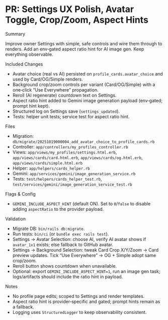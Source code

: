 # PR: Settings UX Polish, Avatar Toggle, Crop/Zoom, Aspect Hints

Summary

Improve owner Settings with simple, safe controls and wire them through to renders. Add an env‑gated
aspect ratio hint for AI image gen. Keep everything observable.

Included Changes

- Avatar choice (real vs AI) persisted on `profile_cards.avatar_choice` and used by Card/OG/Simple
  renders.
- Background crop/zoom controls per variant (Card/OG/Simple) with a one‑click “Use Everywhere”
  propagation.
- Reroll (AI regenerate) countdown text on Settings.
- Aspect ratio hint added to Gemini image generation payload (env‑gated; prompt hint kept).
- Structured log on Settings save (`settings_updated`).
- Tests: helper unit tests; service test for aspect ratio hint.

Files

- Migration: `db/migrate/20251019000004_add_avatar_choice_to_profile_cards.rb`
- Controller: `app/controllers/my_profiles_controller.rb`
- Views: `app/views/my_profiles/settings.html.erb`, `app/views/cards/card.html.erb`,
  `app/views/cards/og.html.erb`, `app/views/cards/simple.html.erb`
- Helper: `app/helpers/cards_helper.rb`
- Gemini: `app/services/gemini/image_generation_service.rb`
- Tests: `test/helpers/cards_helper_test.rb`,
  `test/services/gemini/image_generation_service_test.rb`

Flags & Config

- `GEMINI_INCLUDE_ASPECT_HINT` (default ON). Set to `0`/`false` to disable adding `aspectRatio` to
  the provider payload.

Validation

- Migrate DB: `bin/rails db:migrate`.
- Run tests: `bin/ci` (or `bundle exec rails test`).
- Settings → Avatar Selection: choose AI, verify AI avatar shows if `avatar_1x1` exists; else
  fallback to GitHub avatar.
- Settings → Background Selection: tweak Card Crop X/Y/Zoom → Card preview updates. Tick “Use
  Everywhere” → OG + Simple adopt same crop/zoom.
- Reroll button shows countdown when unavailable.
- Optional: export `GEMINI_INCLUDE_ASPECT_HINT=1`, run an image gen task; logs/artifacts should
  include the ratio hint in payload.

Notes

- No profile page edits; scoped to Settings and render templates.
- Aspect ratio hint is provider‑specific and gated; prompt hints remain as a fallback.
- Logging uses `StructuredLogger` to keep observability consistent.
